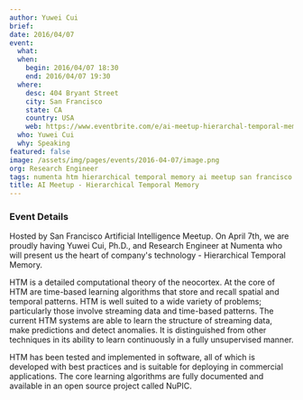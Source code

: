 ```yaml
---
author: Yuwei Cui
brief:
date: 2016/04/07
event:
  what:
  when:
    begin: 2016/04/07 18:30
    end: 2016/04/07 19:30
  where:
    desc: 404 Bryant Street
    city: San Francisco
    state: CA
    country: USA
    web: https://www.eventbrite.com/e/ai-meetup-hierarchal-temporal-memory-presented-by-numenta-tickets-24327505223
  who: Yuwei Cui
  why: Speaking
featured: false
image: /assets/img/pages/events/2016-04-07/image.png
org: Research Engineer
tags: numenta htm hierarchical temporal memory ai meetup san francisco
title: AI Meetup - Hierarchical Temporal Memory
---
```


### Event Details

Hosted by San Francisco Artificial Intelligence Meetup. On April 7th, we are
proudly having Yuwei Cui, Ph.D., and Research Engineer at Numenta who will
present us the heart of company's technology - Hierarchical Temporal Memory.

HTM is a detailed computational theory of the neocortex. At the core of HTM are
time-based learning algorithms that store and recall spatial and temporal
patterns. HTM is well suited to a wide variety of problems; particularly those
involve streaming data and time-based patterns. The current HTM systems are able
to learn the structure of streaming data, make predictions and detect anomalies.
It is distinguished from other techniques in its ability to learn continuously
in a fully unsupervised manner.

HTM has been tested and implemented in software, all of which is developed with
best practices and is suitable for deploying in commercial applications. The
core learning algorithms are fully documented and available in an open source
project called NuPIC.

